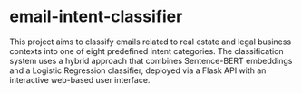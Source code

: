 # email-intent-classifier
This project aims to classify emails related to real estate and legal business contexts into one of eight predefined intent categories. The classification system uses a hybrid approach that combines Sentence-BERT embeddings and a Logistic Regression classifier, deployed via a Flask API with an interactive web-based user interface.
